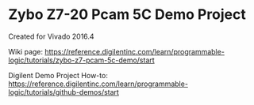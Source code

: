 # Zybo Z7-20 Pcam 5C Demo Project 
Created for Vivado 2016.4

Wiki page: https://reference.digilentinc.com/learn/programmable-logic/tutorials/zybo-z7-pcam-5c-demo/start

Digilent Demo Project How-to: https://reference.digilentinc.com/learn/programmable-logic/tutorials/github-demos/start
